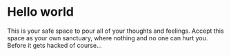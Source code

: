 # Hello world
This is your safe space to pour all of your thoughts and feelings. Accept this space as your own sanctuary, where nothing and no one can hurt you. Before it gets hacked of course...